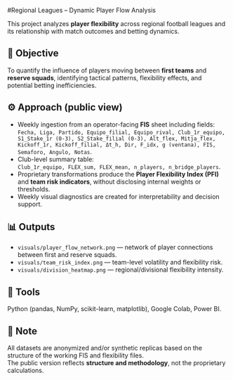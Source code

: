 #Regional Leagues – Dynamic Player Flow Analysis

This project analyzes **player flexibility** across regional football leagues and its relationship with match outcomes and betting dynamics.

## 🎯 Objective
To quantify the influence of players moving between **first teams** and **reserve squads**, identifying tactical patterns, flexibility effects, and potential betting inefficiencies.

## ⚙️ Approach (public view)
- Weekly ingestion from an operator-facing **FIS** sheet including fields:  
  `Fecha, Liga, Partido, Equipo_filial, Equipo_rival, Club_1r_equipo, S1_Stake_1r (0-3), S2_Stake_filial (0-3), Alt_flex, Mitja_flex, Kickoff_1r, Kickoff_filial, Δt_h, Dir, F_idx, g (ventana), FIS, Semaforo, Angulo, Notas`.
- Club-level summary table:  
  `Club_1r_equipo, FLEX_sum, FLEX_mean, n_players, n_bridge_players`.
- Proprietary transformations produce the **Player Flexibility Index (PFI)** and **team risk indicators**, without disclosing internal weights or thresholds.
- Weekly visual diagnostics are created for interpretability and decision support.

## 📊 Outputs
- `visuals/player_flow_network.png` — network of player connections between first and reserve squads.  
- `visuals/team_risk_index.png` — team-level volatility and flexibility risk.  
- `visuals/division_heatmap.png` — regional/divisional flexibility intensity.

## 🧠 Tools
Python (pandas, NumPy, scikit-learn, matplotlib), Google Colab, Power BI.

## 🔐 Note
All datasets are anonymized and/or synthetic replicas based on the structure of the working FIS and flexibility files.  
The public version reflects **structure and methodology**, not the proprietary calculations.
